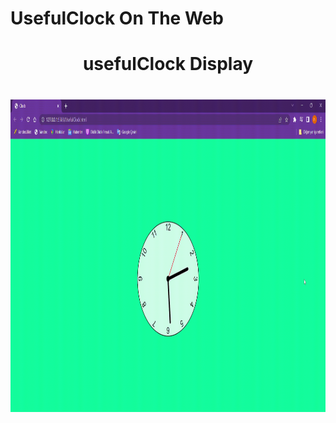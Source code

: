 # UsefulClock On The Web
<h1 align="center"> usefulClock Display <h1/>
<p> <img align="center" src="https://github.com/Hakan-indp/UsefulClock/blob/main/usefulClock.gif" width="800" height="500"/> <p/>
